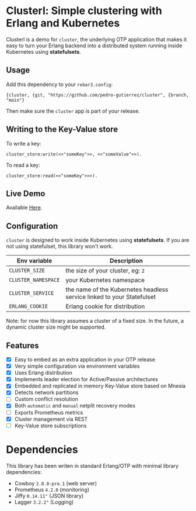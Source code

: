 # Clusterl: Simple clustering with Erlang and Kubernetes

Clusterl is a demo for `cluster`, the underlying OTP application
that makes it easy to turn your Erlang backend into a distributed 
system running inside Kubernetes using **statefulsets**.

## Usage

Add this dependency to your `rebar3.config`:

```
{cluster, {git, "https://github.com/pedro-gutierrez/cluster", {branch, "main"}
```

Then make sure the `cluster` app is part of your release.


## Writing to the Key-Value store

To write a key:

```
cluster_store:write(<<"someKey">>, <<"someValue">>).
```

To read a key:

```
cluster_store:read(<<"someKey">>>).
```

## Live Demo

Available [Here](http://front-pedro-gutierrez.cloud.okteto.net).

## Configuration

`cluster` is designed to work inside Kubernetes using **statefulsets**. If you are
not using statefulset, this library won't work. 

| Env variable | Description |
| --- | --- |
| `CLUSTER_SIZE` | the size of your cluster, eg: `2` |
| `CLUSTER_NAMESPACE` | your Kubernetes namespace |
| `CLUSTER_SERVICE` | the name of the Kubernetes headless service linked to your Statefulset |
| `ERLANG_COOKIE` | Erlang cookie for distribution |

Note: for now this library assumes a cluster of a fixed size. In the future, a dynamic 
cluster size might be supported.

## Features


- [x] Easy to embed as an extra application in your OTP release
- [x] Very simple configuration via environment variables
- [x] Uses Erlang distribution
- [x] Implements leader election for Active/Passive architectures 
- [x] Embedded and replicated in memory Key-Value store based on Mnesia
- [x] Detects network partitions
- [ ] Custom conflict resolution 
- [x] Both `automatic` and `manual` netplit recovery modes
- [ ] Exports Prometheus metrics
- [x] Cluster management via REST
- [ ] Key-Value store subscriptions

# Dependencies

This library has been writen in standard Erlang/OTP with minimal 
library dependencies: 

* Cowboy `2.0.0-pre.1` (web server)
* Prometheus `4.2.0` (monitoring)
* Jiffy `0.14.11"` (JSON library)
* Lagger `3.2.2"` (Logging)


